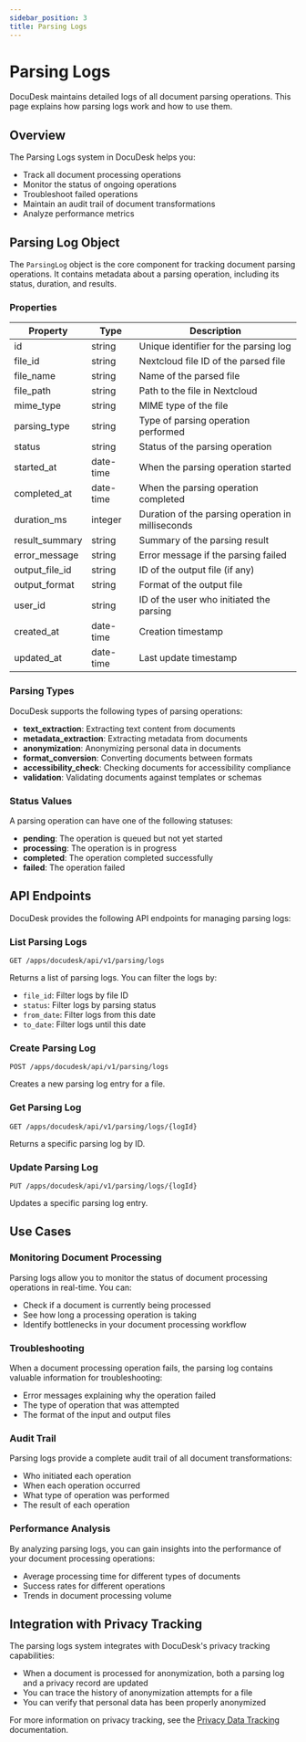 ```yaml
---
sidebar_position: 3
title: Parsing Logs
---
```


# Parsing Logs

DocuDesk maintains detailed logs of all document parsing operations. This page explains how parsing logs work and how to use them.

## Overview

The Parsing Logs system in DocuDesk helps you:

- Track all document processing operations
- Monitor the status of ongoing operations
- Troubleshoot failed operations
- Maintain an audit trail of document transformations
- Analyze performance metrics

## Parsing Log Object

The `ParsingLog` object is the core component for tracking document parsing operations. It contains metadata about a parsing operation, including its status, duration, and results.

### Properties

| Property | Type | Description |
|----------|------|-------------|
| id | string | Unique identifier for the parsing log |
| file_id | string | Nextcloud file ID of the parsed file |
| file_name | string | Name of the parsed file |
| file_path | string | Path to the file in Nextcloud |
| mime_type | string | MIME type of the file |
| parsing_type | string | Type of parsing operation performed |
| status | string | Status of the parsing operation |
| started_at | date-time | When the parsing operation started |
| completed_at | date-time | When the parsing operation completed |
| duration_ms | integer | Duration of the parsing operation in milliseconds |
| result_summary | string | Summary of the parsing result |
| error_message | string | Error message if the parsing failed |
| output_file_id | string | ID of the output file (if any) |
| output_format | string | Format of the output file |
| user_id | string | ID of the user who initiated the parsing |
| created_at | date-time | Creation timestamp |
| updated_at | date-time | Last update timestamp |

### Parsing Types

DocuDesk supports the following types of parsing operations:

- **text_extraction**: Extracting text content from documents
- **metadata_extraction**: Extracting metadata from documents
- **anonymization**: Anonymizing personal data in documents
- **format_conversion**: Converting documents between formats
- **accessibility_check**: Checking documents for accessibility compliance
- **validation**: Validating documents against templates or schemas

### Status Values

A parsing operation can have one of the following statuses:

- **pending**: The operation is queued but not yet started
- **processing**: The operation is in progress
- **completed**: The operation completed successfully
- **failed**: The operation failed

## API Endpoints

DocuDesk provides the following API endpoints for managing parsing logs:

### List Parsing Logs

```
GET /apps/docudesk/api/v1/parsing/logs
```

Returns a list of parsing logs. You can filter the logs by:

- `file_id`: Filter logs by file ID
- `status`: Filter logs by parsing status
- `from_date`: Filter logs from this date
- `to_date`: Filter logs until this date

### Create Parsing Log

```
POST /apps/docudesk/api/v1/parsing/logs
```

Creates a new parsing log entry for a file.

### Get Parsing Log

```
GET /apps/docudesk/api/v1/parsing/logs/{logId}
```

Returns a specific parsing log by ID.

### Update Parsing Log

```
PUT /apps/docudesk/api/v1/parsing/logs/{logId}
```

Updates a specific parsing log entry.

## Use Cases

### Monitoring Document Processing

Parsing logs allow you to monitor the status of document processing operations in real-time. You can:

- Check if a document is currently being processed
- See how long a processing operation is taking
- Identify bottlenecks in your document processing workflow

### Troubleshooting

When a document processing operation fails, the parsing log contains valuable information for troubleshooting:

- Error messages explaining why the operation failed
- The type of operation that was attempted
- The format of the input and output files

### Audit Trail

Parsing logs provide a complete audit trail of all document transformations:

- Who initiated each operation
- When each operation occurred
- What type of operation was performed
- The result of each operation

### Performance Analysis

By analyzing parsing logs, you can gain insights into the performance of your document processing operations:

- Average processing time for different types of documents
- Success rates for different operations
- Trends in document processing volume

## Integration with Privacy Tracking

The parsing logs system integrates with DocuDesk's privacy tracking capabilities:

- When a document is processed for anonymization, both a parsing log and a privacy record are updated
- You can trace the history of anonymization attempts for a file
- You can verify that personal data has been properly anonymized

For more information on privacy tracking, see the [Privacy Data Tracking](./privacy-tracking.md) documentation. 